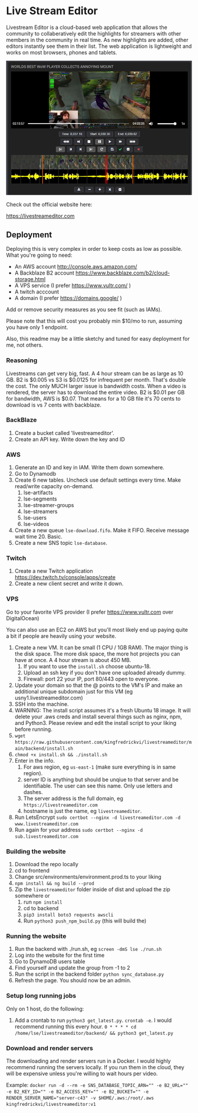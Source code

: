 
# Live Stream Editor

Livestream Editor is a cloud-based web application that allows the community to collaberatively edit the highlights for streamers with other members in the community in real time. As new highlights are added, other editors instantly see them in their list. The web application is lightweight and works on most browsers, phones and tablets.

![Overview Image](https://github.com/kingfredrickvi/livestreameditor/blob/main/backend/static_images/home1.jpg)

Check out the official website here:

https://livestreameditor.com

## Deployment

Deploying this is very complex in order to keep costs as low as possible. What you're going to need:

* An AWS account http://console.aws.amazon.com/
* A Backblaze B2 account https://www.backblaze.com/b2/cloud-storage.html
* A VPS service (I prefer https://www.vultr.com/ )
* A twitch acccount
* A domain (I prefer https://domains.google/ )

Add or remove security measures as you see fit (such as IAMs).

Please note that this will cost you probably min $10/mo to run, assuming you have only 1 endpoint.

Also, this readme may be a little sketchy and tuned for easy deployment for me, not others.

### Reasoning

Livestreams can get very big, fast. A 4 hour stream can be as large as 10 GB. B2 is $0.005 vs S3 is $0.0125 for infrequent per month. That's double the cost. The only MUCH larger issue is bandwidth costs. When a video is rendered, the server has to download the entire video. B2 is $0.01 per GB for bandwidth, AWS is $0.07. That means for a 10 GB file it's 70 cents to download is vs 7 cents with backblaze.

### BackBlaze

1. Create a bucket called 'livestreameditor'. 
1. Create an API key. Write down the key and ID

### AWS

1. Generate an ID and key in IAM. Write them down somewhere.
1. Go to Dynamodb
1. Create 6 new tables. Uncheck use default settings every time. Make read/write capacity on-demand.
    1. lse-artifacts
    1. lse-segments
    1. lse-streamer-groups
    1. lse-streamers
    1. lse-users
    1. lse-videos
1. Create a new queue `lse-download.fifo`. Make it FIFO. Receive message wait time 20. Basic. 
1. Create a new SNS topic `lse-database`.

### Twitch

1. Create a new Twitch application https://dev.twitch.tv/console/apps/create
1. Create a new client secret and write it down.

### VPS

Go to your favorite VPS provider (I prefer https://www.vultr.com over DigitalOcean)

You can also use an EC2 on AWS but you'll most likely end up paying quite a bit if people are heavily using your website.

1. Create a new VM. It can be small (1 CPU / 1GB RAM). The major thing is the disk space. The more disk space, the more hot projects you can have at once. A 4 hour stream is about 450 MB. 
    1. If you want to use the `install.sh` choose ubuntu-18. 
    1. Upload an ssh key if you don't have one uploaded already dummy.
    1. Firewall: port 22 your IP, port 80/443 open to everyone.
1. Update your domain so that the @ points to the VM's IP and make an additional unique subdomain just for this VM (eg usny1.livestreameditor.com)
1. SSH into the machine.
1. WARNING: The install script assumes it's a fresh Ubuntu 18 image. It will delete your .aws creds and install several things such as nginx, npm, and Python3. Please review and edit the install script to your liking before running.
1. `wget https://raw.githubusercontent.com/kingfredrickvi/livestreameditor/main/backend/install.sh`
1. `chmod +x install.sh && ./install.sh`
1. Enter in the info.
    1. For aws region, eg `us-east-1` (make sure everything is in same region).
    1. server ID is anything but should be unqiue to that server and be identifiable. The user can see this name. Only use letters and dashes.
    1. The server address is the full domain, eg `https://livestreameditor.com`
    1. hostname is just the name, eg `livestreameditor`.
1. Run LetsEncrypt `sudo certbot --nginx -d livestreameditor.com -d www.livestreameditor.com`
1. Run again for your address `sudo certbot --nginx -d sub.livestreameditor.com`

### Building the website

1. Download the repo locally
1. cd to frontend
1. Change src/environments/environment.prod.ts to your liking
1. `npm install && ng build --prod`
1. Zip the `livestreameditor` folder inside of dist and upload the zip somewhere or
    1. run `npm install`
    1. cd to backend
    1. `pip3 install boto3 requests awscli`
    1. Run `python3 push_npm_build.py` (this will build the)

### Running the website

1. Run the backend with ./run.sh, eg `screen -dmS lse ./run.sh`
1. Log into the website for the first time
1. Go to DynamoDB users table
1. Find yourself and update the group from -1 to 2
1. Run the script in the backend folder `python sync_database.py`
1. Refresh the page. You should now be an admin.

### Setup long running jobs

Only on 1 host, do the following:
1. Add a crontab to run `python3 get_latest.py`. `crontab -e`. I would recommend running this every hour. `0 * * * * cd /home/lse/livestreameditor/backend/ && python3 get_latest.py`

### Download and render servers

The downloading and render servers run in a Docker. I would highly recommend running the servers locally. If you run them in the cloud, they will be expensive unless you're willing to wait hours per video.

Example: `docker run -d --rm -e SNS_DATABASE_TOPIC_ARN="" -e B2_URL="" -e B2_KEY_ID="" -e B2_ACCESS_KEY="" -e B2_BUCKET="" -e RENDER_SERVER_NAME="server-c43" -v $HOME/.aws:/root/.aws kingfredrickvi/livestreameditor:v1`
